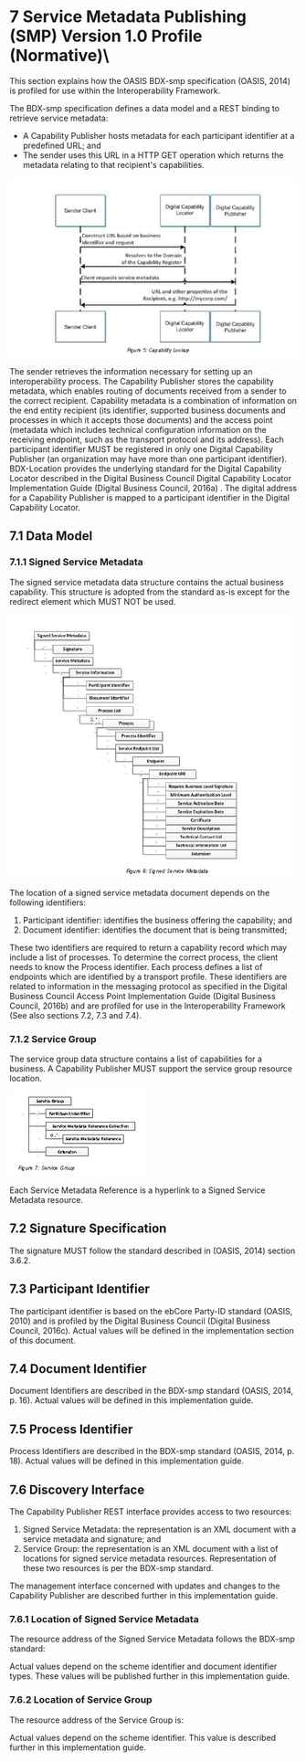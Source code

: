 # 7 Service Metadata Publishing (SMP) Version 1.0 Profile (Normative)\

This section explains how the OASIS BDX-smp specification (OASIS, 2014) is profiled for use within the Interoperability Framework.

The BDX-smp specification defines a data model and a REST binding to retrieve service metadata:

 - A Capability Publisher hosts metadata for each participant identifier at a predefined URL; and
 - The sender uses this URL in a HTTP GET operation which returns the metadata relating to that recipient's capabilities.

![capability-lookup.Logo](/images/Capability-lookup.PNG)

The sender retrieves the information necessary for setting up an interoperability process. The Capability Publisher stores the capability metadata, which enables routing of documents received from a sender to the correct recipient. Capability metadata is a combination of information on the end entity recipient (its identifier, supported business documents and processes in which it accepts those documents) and the access point (metadata which includes technical configuration information on the receiving endpoint, such as the transport protocol and its address). 
Each participant identifier MUST be registered in only one Digital Capability Publisher (an organization may have more than one participant identifier). 
BDX-Location provides the underlying standard for the Digital Capability Locator described in the Digital Business Council Digital Capability Locator Implementation Guide (Digital Business Council, 2016a) . The digital address for a Capability Publisher is mapped to a participant identifier in the Digital Capability Locator.

## 7.1 Data Model
### 7.1.1 Signed Service Metadata

The signed service metadata data structure contains the actual business capability. This structure is adopted from the standard as-is except for the redirect element which MUST NOT be used.

![signed-service-metadata.Logo](/images/Signed-service-metadata.PNG)

The location of a signed service metadata document depends on the following identifiers:

 1. Participant identifier: identifies the business offering the capability; and
 2. Document identifier: identifies the document that is being transmitted;

These two identifiers are required to return a capability record which may include a list of processes. To determine the correct process, the client needs to know the Process identifier. Each process defines a list of endpoints which are identified by a transport profile. 
These identifiers are related to information in the messaging protocol as specified in the Digital Business Council Access Point Implementation Guide (Digital Business Council, 2016b) and are profiled for use in the Interoperability Framework (See also sections 7.2, 7.3 and 7.4). 

### 7.1.2 Service Group

The service group data structure contains a list of capabilities for a business. A Capability Publisher MUST support the service group resource location. 

![service-group.Logo](/images/Service-group.PNG)

Each Service Metadata Reference is a hyperlink to a Signed Service Metadata resource. 

## 7.2 Signature Specification

The signature MUST follow the standard described in (OASIS, 2014) section 3.6.2.

## 7.3 Participant Identifier

The participant identifier is based on the ebCore Party-ID standard (OASIS, 2010) and is profiled by the Digital Business Council (Digital Business Council, 2016c). Actual values will be defined in the implementation section of this document.

## 7.4 Document Identifier

Document Identifiers are described in the BDX-smp standard (OASIS, 2014, p. 16). Actual values will be defined in this implementation guide. 

## 7.5 Process Identifier

Process Identifiers are described in the BDX-smp standard (OASIS, 2014, p. 18). Actual values will be defined in this implementation guide. 

## 7.6 Discovery Interface

The Capability Publisher REST interface provides access to two resources:

 1. Signed Service Metadata: the representation is an XML document with a service metadata and signature; and
 2. Service Group: the representation is an XML document with a list of locations for signed service metadata resources.
 Representation of these two resources is per the BDX-smp standard. 
 
The management interface concerned with updates and changes to the Capability Publisher are described further in this implementation guide.

### 7.6.1 Location of Signed Service Metadata

The resource address of the Signed Service Metadata follows the BDX-smp standard:

Actual values depend on the scheme identifier and document identifier types. These values will be published further in this implementation guide.

### 7.6.2 Location of Service Group

The resource address of the Service Group is: 

Actual values depend on the scheme identifier. This value is described further in this implementation guide. 
